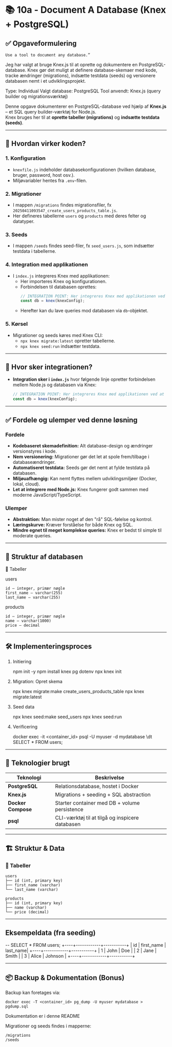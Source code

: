# 📚 10a - Document A Database (Knex + PostgreSQL)

## ✅ Opgaveformulering
    Use a tool to document any database.”

Jeg har valgt at bruge Knex.js til at oprette og dokumentere en PostgreSQL-database. Knex gør det muligt at definere database-skemaer med kode, tracke ændringer (migrations), indsætte testdata (seeds) og versionere databasen nemt i et udviklingsprojekt.

Type: Individual
Valgt database: PostgreSQL
Tool anvendt: Knex.js (query builder og migrationsværktøj)

Denne opgave dokumenterer en PostgreSQL-database ved hjælp af **Knex.js** – et SQL query builder-værktøj for Node.js.  
Knex bruges her til at **oprette tabeller (migrations)** og **indsætte testdata (seeds)**.

---

## 🧩 Hvordan virker koden?

### 1. Konfiguration
- `knexfile.js` indeholder databasekonfigurationen (hvilken database, bruger, password, host osv.).
- Miljøvariabler hentes fra `.env`-filen.

### 2. Migrationer
- I mappen `/migrations` findes migrationsfiler, fx `20250411093547_create_users_products_table.js`.
- Her defineres tabellerne `users` og `products` med deres felter og datatyper.

### 3. Seeds
- I mappen `/seeds` findes seed-filer, fx `seed_users.js`, som indsætter testdata i tabellerne.

### 4. Integration med applikationen
- I `index.js` integreres Knex med applikationen:
  - Her importeres Knex og konfigurationen.
  - Forbindelsen til databasen oprettes:
    ```js
    // INTEGRATION POINT: Her integreres Knex med applikationen ved at oprette en databaseforbindelse
    const db = knex(knexConfig);
    ```
  - Herefter kan du lave queries mod databasen via `db`-objektet.

### 5. Kørsel
- Migrationer og seeds køres med Knex CLI:
  - `npx knex migrate:latest` opretter tabellerne.
  - `npx knex seed:run` indsætter testdata.

---

## 📍 Hvor sker integrationen?
- **Integration sker i `index.js`** hvor følgende linje opretter forbindelsen mellem Node.js og databasen via Knex:
  ```js
  // INTEGRATION POINT: Her integreres Knex med applikationen ved at oprette en databaseforbindelse
  const db = knex(knexConfig);
  ```

---

## ✅ Fordele og ulemper ved denne løsning

### Fordele
- **Kodebaseret skemadefinition:** Alt database-design og ændringer versionstyres i kode.
- **Nem versionering:** Migrationer gør det let at spole frem/tilbage i databaseændringer.
- **Automatiseret testdata:** Seeds gør det nemt at fylde testdata på databasen.
- **Miljøuafhængig:** Kan nemt flyttes mellem udviklingsmiljøer (Docker, lokal, cloud).
- **Let at integrere med Node.js:** Knex fungerer godt sammen med moderne JavaScript/TypeScript.

### Ulemper
- **Abstraktion:** Man mister noget af den "rå" SQL-følelse og kontrol.
- **Læringskurve:** Kræver forståelse for både Knex og SQL.
- **Mindre egnet til meget komplekse queries:** Knex er bedst til simple til moderate queries.

---

## 🧱 Struktur af databasen
🔹 Tabeller

users

    id – integer, primær nøgle
    first_name – varchar(255)
    last_name – varchar(255)

products

    id – integer, primær nøgle
    name – varchar(1000)
    price – decimal

---

## 🛠️ Implementeringsproces
1. Initiering

    npm init -y
    npm install knex pg dotenv
    npx knex init

2. Migration: Opret skema

    npx knex migrate:make create_users_products_table
    npx knex migrate:latest

3. Seed data

    npx knex seed:make seed_users
    npx knex seed:run

4. Verificering

    docker exec -it <container_id> psql -U myuser -d mydatabase
    \dt
    SELECT * FROM users;

---

## 🧰 Teknologier brugt

| Teknologi       | Beskrivelse                             |
|----------------|------------------------------------------|
| **PostgreSQL**  | Relationsdatabase, hostet i Docker       |
| **Knex.js**     | Migrations + seeding + SQL abstraction   |
| **Docker Compose** | Starter container med DB + volume persistence |
| **psql**        | CLI-værktøj til at tilgå og inspicere databasen |

---

## 🏗️ Struktur & Data

### 🔹 Tabeller
```text
users
├── id (int, primary key)
├── first_name (varchar)
└── last_name (varchar)

products
├── id (int, primary key)
├── name (varchar)
└── price (decimal)
```

---

## Eksempeldata (fra seeding)

-- SELECT * FROM users;
+----+------------+-----------+
| id | first_name | last_name|
+----+------------+-----------+
| 1  | John       | Doe       |
| 2  | Jane       | Smith     |
| 3  | Alice      | Johnson   |
+----+------------+-----------+

---

## 📦 Backup & Dokumentation (Bonus)

Backup kan foretages via:

    docker exec -T <container_id> pg_dump -U myuser mydatabase > pgdump.sql

Dokumentation er i denne README

Migrationer og seeds findes i mapperne:

    /migrations
    /seeds
```